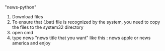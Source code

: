 "news-python" 
1) Download files
2) To ensure that (.bat) file is recognized by the system, you need to copy the files to the system32 directory
3) open cmd 
4) type news "news title that you want"
like this :
           news apple
           or
           news america
and enjoy
